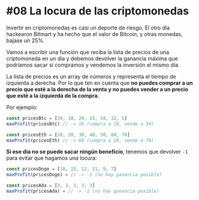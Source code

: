 # #08 La locura de las criptomonedas

Invertir en criptomonedas es casi un deporte de riesgo. El otro día hackearon Bitmart y ha hecho que el valor de Bitcoin, y otras monedas, bajase un 25%.

Vamos a escribir una función que reciba la lista de precios de una criptomoneda en un día y debemos devolver la ganancia máxima que podríamos sacar si compramos y vendemos la inversión el mismo día.

La lista de precios es un array de números y representa el tiempo de izquierda a derecha. Por lo que ten en cuenta que **no puedes comprar a un precio que esté a la derecha de la venta y no puedes vender a un precio que esté a la izquierda de la compra.**

Por ejemplo:

```javascript
const pricesBtc = [39, 18, 29, 25, 34, 32, 5]
maxProfit(pricesBtc) // -> 16 (compra a 18, vende a 34)

const pricesEth = [10, 20, 30, 40, 50, 60, 70]  
maxProfit(pricesEth) // -> 60 (compra a 10, vende a 70)
```

**Si ese día no se puede sacar ningún beneficio**, tenemos que devolver `-1` para evitar que hagamos una locura:

```javascript
const pricesDoge = [18, 15, 12, 11, 9, 7]
maxProfit(pricesDoge) = // -> -1 (no hay ganancia posible)

const pricesAda = [3, 3, 3, 3, 3]
maxProfit(pricesAda) = // -> -1 (no hay ganancia posible)
```
